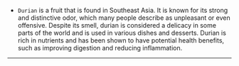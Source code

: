 - `Durian` is a fruit that is found in Southeast Asia. It is known for its strong and distinctive odor, which many people describe as unpleasant or even offensive. Despite its smell, durian is considered a delicacy in some parts of the world and is used in various dishes and desserts. Durian is rich in nutrients and has been shown to have potential health benefits, such as improving digestion and reducing inflammation.
***
